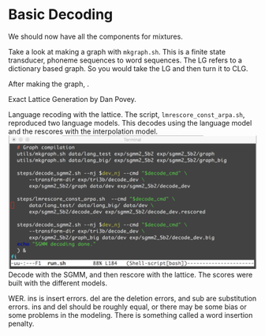 # Basic Decoding

We should now have all the components for mixtures. 

Take a look at making a graph with `mkgraph.sh`. This is a finite state transducer, phoneme sequences to word sequences. The LG refers to a dictionary based graph. So you would take the LG and then turn it to CLG.

After making the graph, .

Exact Lattice Generation by Dan Povey.

Language recoding with the lattice. The script, `lmrescore_const_arpa.sh`, reproduced two language models. This decodes using the language model and the rescores with the interpolation model.
![decode_lattice.txt](../images/decode_rescore.png)
Decode with the SGMM, and then rescore with the lattice. The scores were built with the different models.

WER. ins is insert errors. del are the deletion errors, and sub are substitution errors. ins and del should be roughly equal, or there may be some bias or some problems in the modeling. There is something called a word insertion penalty.
